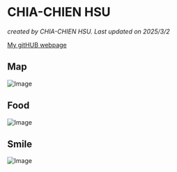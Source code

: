 # CHIA-CHIEN HSU

*created by CHIA-CHIEN HSU.  Last updated on 2025/3/2*

[My gitHUB webpage](https://cccchien.github.io/)

## Map
![Image](https://github.com/user-attachments/assets/f8df3049-e5ac-4dca-909a-edc07a44fea2)

## Food
![Image](https://github.com/user-attachments/assets/bb7a6bb7-be1b-457b-a751-9004e00ce301)

## Smile
![Image](https://github.com/user-attachments/assets/7293d64d-962f-448f-8892-a9b6d1de6f5e)
